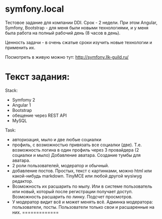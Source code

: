 symfony.local
=============

Тестовое задание для компании DDI.
Срок - 2 недели.
При этом Angular, Symfony, Bootstrap - для меня были новыми технологиями, и у меня была работа на полный рабочий день (8 часов в день).

Ценность задачи - в очень сжатые сроки изучить новые технологии и применить их.

Посмотреть в живую можно тут: http://symfony.llk-guild.ru/

Текст задания:
=============
Stack:
  - Symfomy 2
  - Angular 1
  - Bootstrap
  - обещение через REST API
  - MySQL

Task:
  - авторизация, мыло и две любые социалки
  - профиль, с возможностью привязать все социалки (две).
    Т.е. возможность логина в один профиль через 3 провайдера (2 социалки и мыло)
    Добавление аватара. Создание тумбы для аватара.
  - 2 роли пользователей, модератор и обычный.
  - добавление постов. Простых, текст с картинками, можно html или какой-нибудь markdown. TinyMCE или любой другой wysiwyg редактор.
  - Возможность их расшарить по мылу. Или в системе пользователь или новый, который после регистрации получает доступ.
    Возможность расшарить по  линку. Подсчет просмотров.
  - У модератор видит всё и может менять всё. Админка модератора: пользователи, посты.
    Пользователи только свои и расшаренные на них.
=============
